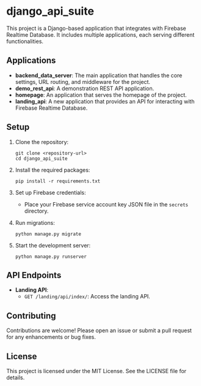# django_api_suite

This project is a Django-based application that integrates with Firebase Realtime Database. It includes multiple applications, each serving different functionalities.

## Applications

- **backend_data_server**: The main application that handles the core settings, URL routing, and middleware for the project.
- **demo_rest_api**: A demonstration REST API application.
- **homepage**: An application that serves the homepage of the project.
- **landing_api**: A new application that provides an API for interacting with Firebase Realtime Database.

## Setup

1. Clone the repository:
   ```
   git clone <repository-url>
   cd django_api_suite
   ```

2. Install the required packages:
   ```
   pip install -r requirements.txt
   ```

3. Set up Firebase credentials:
   - Place your Firebase service account key JSON file in the `secrets` directory.

4. Run migrations:
   ```
   python manage.py migrate
   ```

5. Start the development server:
   ```
   python manage.py runserver
   ```

## API Endpoints

- **Landing API**: 
  - `GET /landing/api/index/`: Access the landing API.

## Contributing

Contributions are welcome! Please open an issue or submit a pull request for any enhancements or bug fixes.

## License

This project is licensed under the MIT License. See the LICENSE file for details.